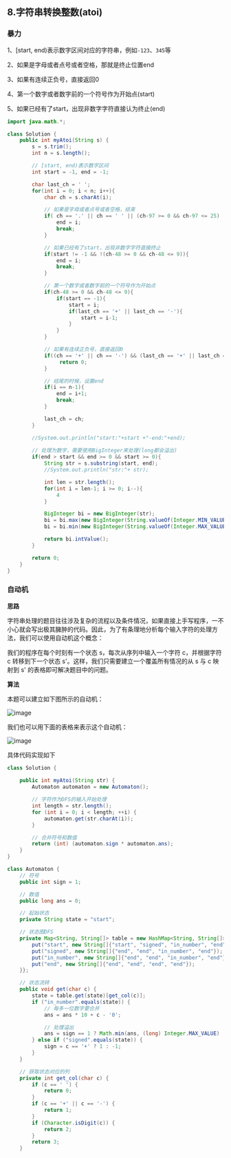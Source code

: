 ## 8.字符串转换整数(atoi)

### 暴力

1、[start, end)表示数字区间对应的字符串，例如`-123`、`345`等

2、如果是字母或者点号或者空格，那就是终止位置end

3、如果有连续正负号，直接返回0

4、第一个数字或者数字前的一个符号作为开始点(start)

5、如果已经有了start，出现非数字字符直接认为终止(end)

```java
import java.math.*;

class Solution {
    public int myAtoi(String s) {
        s = s.trim();
        int n = s.length();

        // [start, end)表示数字区间
        int start = -1, end = -1;

        char last_ch = ' ';
        for(int i = 0; i < n; i++){
            char ch = s.charAt(i);

            // 如果是字母或者点号或者空格，结束
            if( ch == '.' || ch == ' ' || (ch-97 >= 0 && ch-97 <= 25)  ||  (ch-65 >= 0 && ch-65 <= 25)){
                end = i;
                break;
            }

            // 如果已经有了start，出现非数字字符直接终止
            if(start != -1 && !(ch-48 >= 0 && ch-48 <= 9)){
                end = i;
                break;
            }

            // 第一个数字或者数字前的一个符号作为开始点
            if(ch-48 >= 0 && ch-48 <= 9){
                if(start == -1){
                    start = i;
                    if(last_ch == '+' || last_ch == '-'){
                        start = i-1;
                    }
                }
            }

            // 如果有连续正负号，直接返回0
            if((ch == '+' || ch == '-') && (last_ch == '+' || last_ch == '-')){
                 return 0;
            }

            // 结尾的时候，设置end
            if(i == n-1){
                end = i+1;
                break;
            }

            last_ch = ch;
        }

        //System.out.println("start:"+start +"-end:"+end);
        
        // 处理为数字，需要使用BigInteger来处理(long都会溢出)
        if(end > start && end >= 0 && start >= 0){
            String str = s.substring(start, end);
            //System.out.println("str:"+ str);

            int len = str.length();
            for(int i = len-1; i >= 0; i--){
                4
            }

            BigInteger bi = new BigInteger(str);
            bi = bi.max(new BigInteger(String.valueOf(Integer.MIN_VALUE)));
            bi = bi.min(new BigInteger(String.valueOf(Integer.MAX_VALUE)));

            return bi.intValue();
        }

        return 0;
    }
}
```



### 自动机

**思路**

字符串处理的题目往往涉及复杂的流程以及条件情况，如果直接上手写程序，一不小心就会写出极其臃肿的代码。因此，为了有条理地分析每个输入字符的处理方法，我们可以使用自动机这个概念：

我们的程序在每个时刻有一个状态 s，每次从序列中输入一个字符 c，并根据字符 c 转移到下一个状态 s'。这样，我们只需要建立一个覆盖所有情况的从 s 与 c 映射到 s' 的表格即可解决题目中的问题。

**算法**

本题可以建立如下图所示的自动机：

![image](https://user-images.githubusercontent.com/12841424/152184891-50aa7a0b-bba0-4ddf-bad1-c6559351c156.png)

我们也可以用下面的表格来表示这个自动机：

![image](https://user-images.githubusercontent.com/12841424/152185506-9f9b2838-5243-4c48-aa37-2bac492e0db1.png)

具体代码实现如下

```java
class Solution {
    
    public int myAtoi(String str) {
        Automaton automaton = new Automaton();

        // 字符作为DFS的输入开始处理
        int length = str.length();
        for (int i = 0; i < length; ++i) {
            automaton.get(str.charAt(i));
        }

        // 合并符号和数值
        return (int) (automaton.sign * automaton.ans);
    }
}

class Automaton {
    // 符号
    public int sign = 1;

    // 数值
    public long ans = 0;

    // 起始状态
    private String state = "start";

    // 状态图DFS
    private Map<String, String[]> table = new HashMap<String, String[]>() {{
        put("start", new String[]{"start", "signed", "in_number", "end"});
        put("signed", new String[]{"end", "end", "in_number", "end"});
        put("in_number", new String[]{"end", "end", "in_number", "end"});
        put("end", new String[]{"end", "end", "end", "end"});
    }};

    // 状态流转
    public void get(char c) {
        state = table.get(state)[get_col(c)];
        if ("in_number".equals(state)) {
            // 每多一位数字要合并
            ans = ans * 10 + c - '0';

            // 处理溢出
            ans = sign == 1 ? Math.min(ans, (long) Integer.MAX_VALUE) : Math.min(ans, -(long) Integer.MIN_VALUE);
        } else if ("signed".equals(state)) {
            sign = c == '+' ? 1 : -1;
        }
    }

    // 获取状态对应的列
    private int get_col(char c) {
        if (c == ' ') {
            return 0;
        }
        if (c == '+' || c == '-') {
            return 1;
        }
        if (Character.isDigit(c)) {
            return 2;
        }
        return 3;
    }
```

